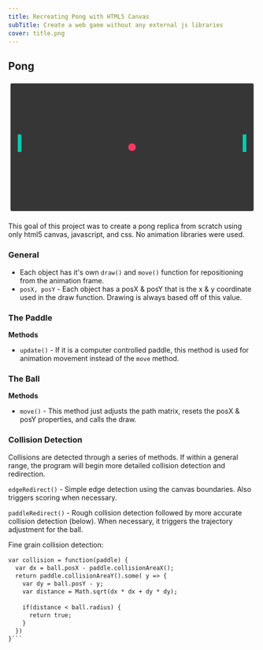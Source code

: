 ```yaml
---
title: Recreating Pong with HTML5 Canvas
subTitle: Create a web game without any external js libraries
cover: title.png
---
```


## Pong

![Game board](board.png)

This goal of this project was to create a pong replica from scratch using only html5 canvas, javascript, and css. No animation libraries were used.

### General
- Each object has it's own `draw()` and `move()` function for repositioning from the animation frame.
- `posX, posY` - Each object has a posX & posY that is the x & y coordinate used in the draw function. Drawing is always based off of this value.

### The Paddle


**Methods**
 - `update()` - If it is a computer controlled paddle, this method is used for animation movement instead of the `move` method.

### The Ball

**Methods**

- `move()` - This method just adjusts the path matrix, resets the posX & posY properties, and calls the draw.


### Collision Detection

Collisions are detected through a series of methods. If within a general range, the program will begin more detailed collision detection and redirection.

`edgeRedirect()` - Simple edge detection using the canvas boundaries. Also triggers scoring when necessary.

`paddleRedirect()` - Rough collision detection followed by more accurate collision detection (below). When necessary, it triggers the trajectory adjustment for the ball.


Fine grain collision detection:
```
var collision = function(paddle) {
  var dx = ball.posX - paddle.collisionAreaX();
  return paddle.collisionAreaY().some( y => {
    var dy = ball.posY - y;
    var distance = Math.sqrt(dx * dx + dy * dy);

    if(distance < ball.radius) {
      return true;
    }
  })
}```